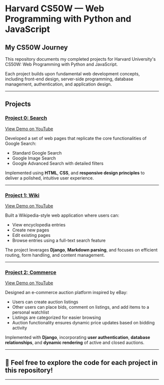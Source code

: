 # Harvard CS50W — Web Programming with Python and JavaScript

## My CS50W Journey

This repository documents my completed projects for Harvard University's CS50W: Web Programming with Python and JavaScript.

Each project builds upon fundamental web development concepts, including front-end design, server-side programming, database management, authentication, and application design.

---

## Projects

### [Project 0: Search](/Project0)

[View Demo on YouTube](https://youtu.be/CdscitjuWm0)

Developed a set of web pages that replicate the core functionalities of Google Search:
- Standard Google Search
- Google Image Search
- Google Advanced Search with detailed filters

Implemented using **HTML**, **CSS**, and **responsive design principles** to deliver a polished, intuitive user experience.

---

### [Project 1: Wiki](/Project1)

[View Demo on YouTube](https://youtu.be/4mrmlhUHxhE)

Built a Wikipedia-style web application where users can:
- View encyclopedia entries
- Create new pages
- Edit existing pages
- Browse entries using a full-text search feature

The project leverages **Django**, **Markdown parsing**, and focuses on efficient routing, form handling, and content management.

---

### [Project 2: Commerce](/Project2)

[View Demo on YouTube](https://youtu.be/V0p3yYgJNLw)

Designed an e-commerce auction platform inspired by eBay:
- Users can create auction listings
- Other users can place bids, comment on listings, and add items to a personal watchlist
- Listings are categorized for easier browsing
- Auction functionality ensures dynamic price updates based on bidding activity

Implemented with **Django**, incorporating **user authentication**, **database relationships**, and **dynamic rendering** of active and closed auctions.

---

## 🚀 Feel free to explore the code for each project in this repository!

---